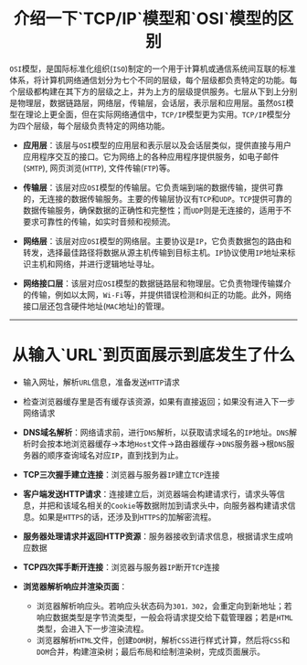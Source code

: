 <div align="center">
  <h1>介绍一下`TCP/IP`模型和`OSI`模型的区别</h1>
</div>

`OSI`模型，是国际标准化组织(`ISO`)制定的一个用于计算机或通信系统间互联的标准体系，将计算机网络通信划分为七个不同的层级，每个层级都负责特定的功能。每个层级都构建在其下方的层级之上，并为上方的层级提供服务。七层从下到上分别是物理层，数据链路层，网络层，传输层，会话层，表示层和应用层。虽然`OSI`模型在理论上更全面，但在实际网络通信中，`TCP/IP`模型更为实用。`TCP/IP`模型分为四个层级，每个层级负责特定的网络功能。

- **应用层**：该层与`OSI`模型的应用层和表示层以及会话层类似，提供直接与用户应用程序交互的接口。它为网络上的各种应用程序提供服务，如电子邮件(`SMTP`), 网页浏览(`HTTP`), 文件传输(`FTP`)等。

- **传输层**：该层对应`OSI`模型的传输层。它负责端到端的数据传输，提供可靠的，无连接的数据传输服务。主要的传输层协议有`TCP`和`UDP`。`TCP`提供可靠的数据传输服务，确保数据的正确性和完整性；而`UDP`则是无连接的，适用于不要求可靠性的传输，如实时音频和视频流。

- **网络层**：该层对应`OSI`模型的网络层。主要协议是`IP`，它负责数据包的路由和转发，选择最佳路径将数据从源主机传输到目标主机。`IP`协议使用`IP`地址来标识主机和网络，并进行逻辑地址寻址。

- **网络接口层**：该层对应`OSI`模型的数据链路层和物理层。它负责物理传输媒介的传输，例如以太网，`Wi-Fi`等，并提供错误检测和纠正的功能。此外，网络接口层还包含硬件地址(`MAC`地址)的管理。

---


<div align="center">
  <h1>从输入`URL`到页面展示到底发生了什么</h1>
</div>

- 输入网址，解析`URL`信息，准备发送`HTTP`请求

- 检查浏览器缓存里是否有缓存该资源，如果有直接返回；如果没有进入下一步网络请求

- **DNS域名解析**：网络请求前，进行`DNS`解析，以获取请求域名的`IP`地址。`DNS`解析时会按本地浏览器缓存->本地`Host`文件->路由器缓存->`DNS`服务器->根`DNS`服务器的顺序查询域名对应`IP`，直到找到为止。

- **TCP三次握手建立连接**：浏览器与服务器`IP`建立`TCP`连接

- **客户端发送HTTP请求**：连接建立后，浏览器端会构建请求行，请求头等信息，并把和该域名相关的`Cookie`等数据附加到请求头中，向服务器构建请求信息。如果是`HTTPS`的话，还涉及到`HTTPS`的加解密流程。

- **服务器处理请求并返回HTTP资源**：服务器接收到请求信息，根据请求生成响应数据

- **TCP四次挥手断开连接**：浏览器与服务器`IP`断开`TCP`连接

- **浏览器解析响应并渲染页面**：

  - 浏览器解析响应头。若响应头状态码为`301，302`，会重定向到新地址；若响应数据类型是字节流类型，一般会将请求提交给下载管理器；若是`HTML`类型，会进入下一步渲染流程。
  - 浏览器解析`HTML`文件，创建`DOM`树，解析`CSS`进行样式计算，然后将`CSS`和`DOM`合并，构建渲染树；最后布局和绘制渲染树，完成页面展示。
